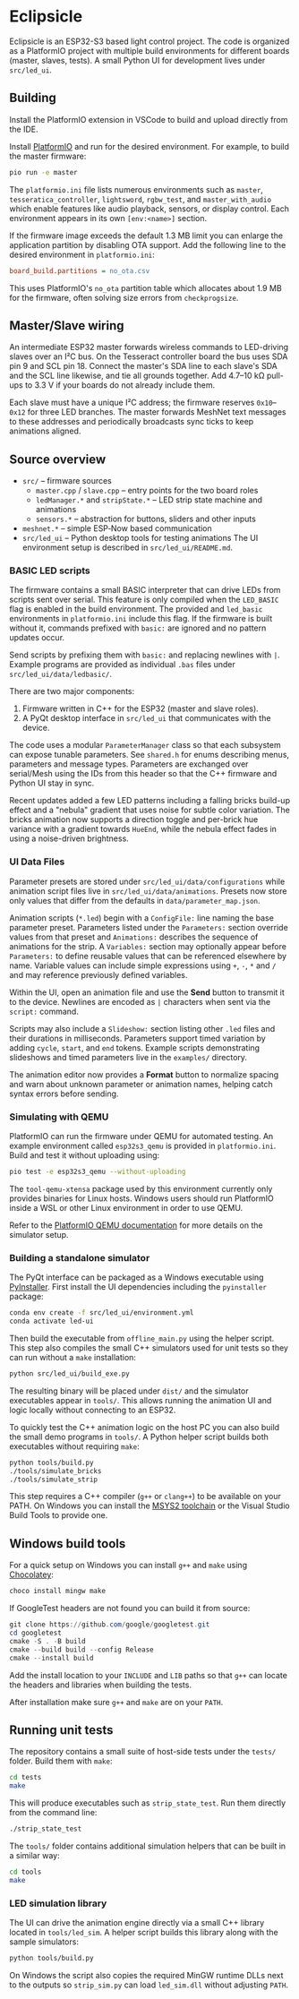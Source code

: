 # Eclipsicle

Eclipsicle is an ESP32-S3 based light control project. The code is organized as a PlatformIO project with multiple build environments for different boards (master, slaves, tests).  A small Python UI for development lives under `src/led_ui`.

## Building

Install the PlatformIO extension in VSCode to build and upload directly from the IDE.

Install [PlatformIO](https://platformio.org/) and run for the desired environment. For example, to build the master firmware:

```bash
pio run -e master
```

The `platformio.ini` file lists numerous environments such as `master`,   `tesseratica_controller`, `lightsword`,   `rgbw_test`, and `master_with_audio` which enable features like audio playback, sensors, or display control. Each environment appears in its own `[env:<name>]` section.

If the firmware image exceeds the default 1.3 MB limit you can enlarge the
application partition by disabling OTA support. Add the following line to the
desired environment in `platformio.ini`:

```ini
board_build.partitions = no_ota.csv
```

This uses PlatformIO's `no_ota` partition table which allocates about 1.9 MB for
the firmware, often solving size errors from `checkprogsize`.

## Master/Slave wiring

An intermediate ESP32 master forwards wireless commands to LED-driving slaves over
an I²C bus. On the Tesseract controller board the bus uses SDA pin 9 and SCL pin 18.
Connect the master's SDA line to each slave's SDA and the SCL line likewise, and tie
all grounds together. Add 4.7–10 kΩ pull-ups to 3.3 V if your boards do not already
include them.

Each slave must have a unique I²C address; the firmware reserves `0x10`–`0x12` for three
LED branches. The master forwards MeshNet text messages to these addresses and periodically
broadcasts sync ticks to keep animations aligned.

## Source overview

* `src/` – firmware sources
  * `master.cpp` / `slave.cpp` – entry points for the two board roles
  * `ledManager.*` and `stripState.*` – LED strip state machine and animations
  * `sensors.*` – abstraction for buttons, sliders and other inputs
* `meshnet.*` – simple ESP‑Now based communication
* `src/led_ui` – Python desktop tools for testing animations
The UI environment setup is described in `src/led_ui/README.md`.

### BASIC LED scripts

The firmware contains a small BASIC interpreter that can drive LEDs from
scripts sent over serial.  This feature is only compiled when the
`LED_BASIC` flag is enabled in the build environment.  The provided
  and `led_basic` environments in `platformio.ini`
include this flag.  If the firmware is built without it, commands
prefixed with `basic:` are ignored and no pattern updates occur.

Send scripts by prefixing them with `basic:` and replacing newlines with
`|`.  Example programs are provided as individual `.bas` files under
`src/led_ui/data/ledbasic/`.

There are two major components:
1. Firmware written in C++ for the ESP32 (master and slave roles).
2. A PyQt desktop interface in `src/led_ui` that communicates with the device.

The code uses a modular `ParameterManager` class so that each subsystem can expose tunable parameters.  See `shared.h` for enums describing menus, parameters and message types. Parameters are exchanged over serial/Mesh using the IDs from this header so that the C++ firmware and Python UI stay in sync.

Recent updates added a few LED patterns including a falling bricks build-up effect and a "nebula" gradient that uses noise for subtle color variation. The bricks animation now supports a direction toggle and per-brick hue variance with a gradient towards `HueEnd`, while the nebula effect fades in using a noise-driven brightness.

### UI Data Files

Parameter presets are stored under `src/led_ui/data/configurations` while animation script files live in `src/led_ui/data/animations`.  Presets now store only values that differ from the defaults in `data/parameter_map.json`.

Animation scripts (`*.led`) begin with a `ConfigFile:` line naming the base parameter preset. Parameters listed under the `Parameters:` section override values from that preset and `Animations:` describes the sequence of animations for the strip.  A `Variables:` section may optionally appear before `Parameters:` to define reusable values that can be referenced elsewhere by name.  Variable values can include simple expressions using `+`, `-`, `*` and `/` and may reference previously defined variables.

Within the UI, open an animation file and use the **Send** button to transmit it to the device. Newlines are encoded as `|` characters when sent via the `script:` command.

Scripts may also include a `Slideshow:` section listing other `.led` files and their durations in milliseconds. Parameters support timed variation by adding `cycle`, `start`, and `end` tokens. Example scripts demonstrating slideshows and timed parameters live in the `examples/` directory.

The animation editor now provides a **Format** button to normalize spacing and warn about unknown parameter or animation names, helping catch syntax errors before sending.

### Simulating with QEMU

PlatformIO can run the firmware under QEMU for automated testing.  An example
environment called `esp32s3_qemu` is provided in `platformio.ini`.  Build and
test it without uploading using:

```bash
pio test -e esp32s3_qemu --without-uploading
```

The `tool-qemu-xtensa` package used by this environment currently only
provides binaries for Linux hosts. Windows users should run PlatformIO inside
a WSL or other Linux environment in order to use QEMU.

Refer to the [PlatformIO QEMU documentation](https://docs.platformio.org/en/latest/advanced/unit-testing/simulators/qemu.html)
for more details on the simulator setup.

### Building a standalone simulator

The PyQt interface can be packaged as a Windows executable using
[PyInstaller](https://pyinstaller.org/).  First install the UI
dependencies including the `pyinstaller` package:

```bash
conda env create -f src/led_ui/environment.yml
conda activate led-ui
```

Then build the executable from `offline_main.py` using the helper script.
This step also compiles the small C++ simulators used for unit tests so
they can run without a `make` installation:

```bash
python src/led_ui/build_exe.py
```

The resulting binary will be placed under `dist/` and the simulator
executables appear in `tools/`.  This allows running the animation UI and
logic locally without connecting to an ESP32.

To quickly test the C++ animation logic on the host PC you can also build
the small demo programs in `tools/`.  A Python helper script builds both
executables without requiring `make`:

```bash
python tools/build.py
./tools/simulate_bricks
./tools/simulate_strip
```

This step requires a C++ compiler (`g++` or `clang++`) to be available on
your PATH. On Windows you can install the
[MSYS2 toolchain](https://www.msys2.org/) or the Visual Studio Build Tools
to provide one.

## Windows build tools

For a quick setup on Windows you can install `g++` and `make` using
[Chocolatey](https://chocolatey.org/):

```powershell
choco install mingw make
```

If GoogleTest headers are not found you can build it from source:

```powershell
git clone https://github.com/google/googletest.git
cd googletest
cmake -S . -B build
cmake --build build --config Release
cmake --install build
```

Add the install location to your `INCLUDE` and `LIB` paths so that
`g++` can locate the headers and libraries when building the tests.

After installation make sure `g++` and `make` are on your `PATH`.

## Running unit tests

The repository contains a small suite of host-side tests under the
`tests/` folder. Build them with `make`:

```bash
cd tests
make
```

This will produce executables such as `strip_state_test`.  Run them
directly from the command line:

```bash
./strip_state_test
```

The `tools/` folder contains additional simulation helpers that can be
built in a similar way:

```bash
cd tools
make
```

### LED simulation library

The UI can drive the animation engine directly via a small C++ library
located in `tools/led_sim`.  A helper script builds this library along
with the sample simulators:

```bash
python tools/build.py
```

On Windows the script also copies the required MinGW runtime DLLs next to
the outputs so `strip_sim.py` can load `led_sim.dll` without adjusting
`PATH`.

